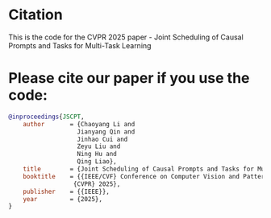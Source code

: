 # Citation
This is the code for the CVPR 2025 paper - Joint Scheduling of Causal Prompts and Tasks for Multi-Task Learning

# Please cite our paper if you use the code:
```bibtex
@inproceedings{JSCPT,
    author       = {Chaoyang Li and
                   Jianyang Qin and
                   Jinhao Cui and
                   Zeyu Liu and
                   Ning Hu and
                   Qing Liao},
    title        = {Joint Scheduling of Causal Prompts and Tasks for Multi-Task Learning},
    booktitle    = {{IEEE/CVF} Conference on Computer Vision and Pattern Recognition,
                  {CVPR} 2025},
    publisher    = {{IEEE}},
    year         = {2025},
}
```
